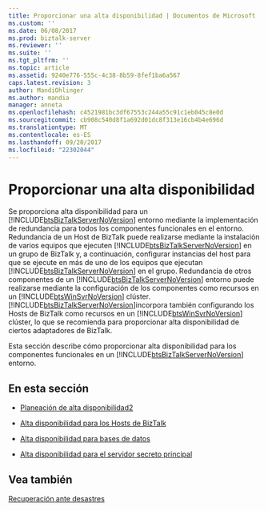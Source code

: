 ```yaml
---
title: Proporcionar una alta disponibilidad | Documentos de Microsoft
ms.custom: ''
ms.date: 06/08/2017
ms.prod: biztalk-server
ms.reviewer: ''
ms.suite: ''
ms.tgt_pltfrm: ''
ms.topic: article
ms.assetid: 9240e776-555c-4c38-8b59-8fef1ba6a567
caps.latest.revision: 3
author: MandiOhlinger
ms.author: mandia
manager: anneta
ms.openlocfilehash: c4521981bc3df67553c244a55c91c1eb045c8e0d
ms.sourcegitcommit: cb908c540d8f1a692d01dc8f313e16cb4b4e696d
ms.translationtype: MT
ms.contentlocale: es-ES
ms.lasthandoff: 09/20/2017
ms.locfileid: "22302044"
---
```

# <a name="providing-high-availability"></a>Proporcionar una alta disponibilidad
Se proporciona alta disponibilidad para un [!INCLUDE[btsBizTalkServerNoVersion](../includes/btsbiztalkservernoversion-md.md)] entorno mediante la implementación de redundancia para todos los componentes funcionales en el entorno. Redundancia de un Host de BizTalk puede realizarse mediante la instalación de varios equipos que ejecuten [!INCLUDE[btsBizTalkServerNoVersion](../includes/btsbiztalkservernoversion-md.md)] en un grupo de BizTalk y, a continuación, configurar instancias del host para que se ejecute en más de uno de los equipos que ejecutan [!INCLUDE[btsBizTalkServerNoVersion](../includes/btsbiztalkservernoversion-md.md)] en el grupo. Redundancia de otros componentes de un [!INCLUDE[btsBizTalkServerNoVersion](../includes/btsbiztalkservernoversion-md.md)] entorno puede realizarse mediante la configuración de los componentes como recursos en un [!INCLUDE[btsWinSvrNoVersion](../includes/btswinsvrnoversion-md.md)] clúster. [!INCLUDE[btsBizTalkServerNoVersion](../includes/btsbiztalkservernoversion-md.md)]incorpora también configurando los Hosts de BizTalk como recursos en un [!INCLUDE[btsWinSvrNoVersion](../includes/btswinsvrnoversion-md.md)] clúster, lo que se recomienda para proporcionar alta disponibilidad de ciertos adaptadores de BizTalk.  
  
 Esta sección describe cómo proporcionar alta disponibilidad para los componentes funcionales en un [!INCLUDE[btsBizTalkServerNoVersion](../includes/btsbiztalkservernoversion-md.md)] entorno.  
  
## <a name="in-this-section"></a>En esta sección  
  
-   [Planeación de alta disponibilidad2](../technical-guides/planning-for-high-availability2.md)  
  
-   [Alta disponibilidad para los Hosts de BizTalk](../technical-guides/high-availability-for-biztalk-hosts.md)  
  
-   [Alta disponibilidad para bases de datos](../technical-guides/high-availability-for-databases.md)  
  
-   [Alta disponibilidad para el servidor secreto principal](../technical-guides/high-availability-for-the-master-secret-server.md)  
  
## <a name="see-also"></a>Vea también  
 [Recuperación ante desastres](../technical-guides/disaster-recovery.md)